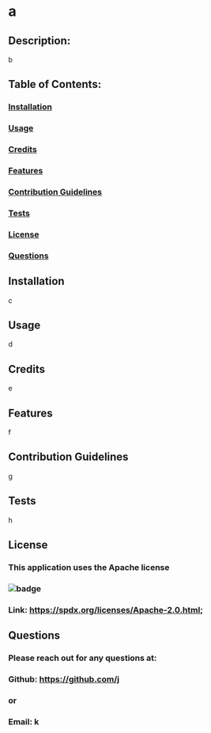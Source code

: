 
  # a
  ## Description:

  b

  ## Table of Contents:
  ###  [Installation](#installation-1)
  ###  [Usage](#usage-1)
  ###  [Credits](#credits-1)
  ###  [Features](#features-1)
  ###  [Contribution Guidelines](#contribution-guidelines-1)
  ###  [Tests](#tests-1)
  ###  [License](#license-1)
  ###  [Questions](#questions-1)

 

  ## Installation
  c

  ## Usage
  d

  ## Credits
  e

  ## Features
  f

  ## Contribution Guidelines
  g

  ## Tests
  h

  ## License
  ### This application uses the Apache license
  ### ![badge](https://www.opensourcecms.com/wp-content/uploads/apache-license.gif)
  ### Link: https://spdx.org/licenses/Apache-2.0.html;


  ## Questions
  ### Please reach out for any questions at:
  ### Github: https://github.com/j
  ### or
  ### Email: k

